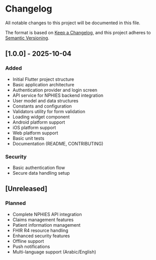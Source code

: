# Changelog

All notable changes to this project will be documented in this file.

The format is based on [Keep a Changelog](https://keepachangelog.com/en/1.0.0/),
and this project adheres to [Semantic Versioning](https://semver.org/spec/v2.0.0.html).

## [1.0.0] - 2025-10-04

### Added
- Initial Flutter project structure
- Basic application architecture
- Authentication provider and login screen
- API service for NPHIES backend integration
- User model and data structures
- Constants and configuration
- Validators utility for form validation
- Loading widget component
- Android platform support
- iOS platform support
- Web platform support
- Basic unit tests
- Documentation (README, CONTRIBUTING)

### Security
- Basic authentication flow
- Secure data handling setup

## [Unreleased]

### Planned
- Complete NPHIES API integration
- Claims management features
- Patient information management
- FHIR R4 resource handling
- Enhanced security features
- Offline support
- Push notifications
- Multi-language support (Arabic/English)
